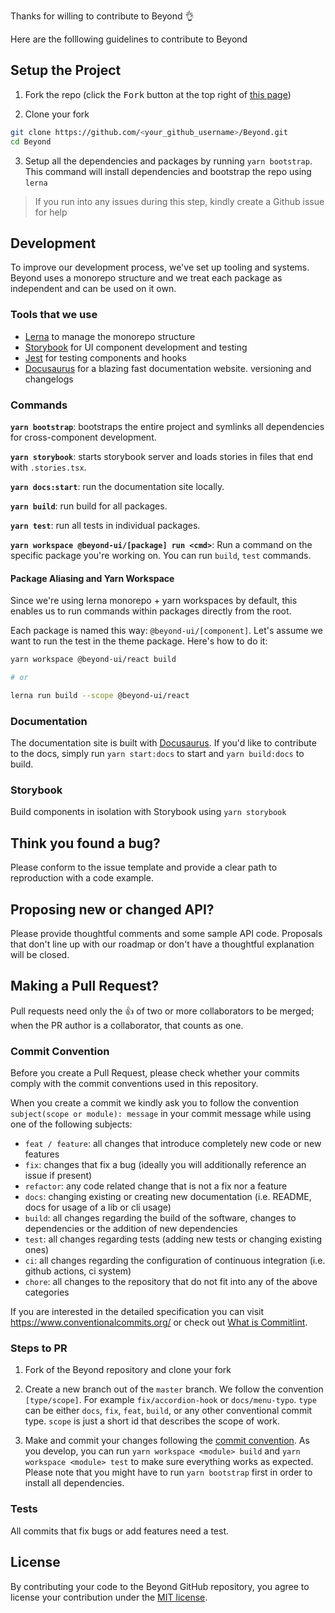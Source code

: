 Thanks for willing to contribute to Beyond 👌

Here are the folllowing guidelines to contribute to Beyond

## Setup the Project

1. Fork the repo (click the <kbd>Fork</kbd> button at the top right of
   [this page](https://github.com/renli-tech/Beyond))

2. Clone your fork

```sh
git clone https://github.com/<your_github_username>/Beyond.git
cd Beyond
```

3. Setup all the dependencies and packages by running `yarn bootstrap`. This
   command will install dependencies and bootstrap the repo using `lerna`

> If you run into any issues during this step, kindly create a Github issue for help

## Development

To improve our development process, we've set up tooling and systems. Beyond
uses a monorepo structure and we treat each package as independent and can be used on it own.

### Tools that we use

- [Lerna](https://lerna.js.org/) to manage the monorepo structure
- [Storybook](https://storybook.js.org/) for UI component development and
  testing
- [Jest](https://jestjs.io/) for testing components and
  hooks
- [Docusaurus](https://docusaurus.io/) for a blazing fast documentation website.
  versioning and changelogs

### Commands

**`yarn bootstrap`**: bootstraps the entire project and symlinks all
dependencies for cross-component development.

**`yarn storybook`**: starts storybook server and loads stories in files that
end with `.stories.tsx`.

**`yarn docs:start`**: run the documentation site locally.

**`yarn build`**: run build for all packages.

**`yarn test`**: run all tests in individual packages.

**`yarn workspace @beyond-ui/[package] run <cmd>`**: Run a command on the specific package you're
working on. You can run `build`, `test` commands.

#### Package Aliasing and Yarn Workspace

Since we're using lerna monorepo + yarn workspaces by default, this enables us
to run commands within packages directly from the root.

Each package is named this way: `@beyond-ui/[component]`. Let's assume we want to
run the test in the theme package. Here's how to do it:

```bash
yarn workspace @beyond-ui/react build

# or

lerna run build --scope @beyond-ui/react
```

### Documentation

The documentation site is built with [Docusaurus](https://docusaurus.io/). If you'd like to contribute to the
docs, simply run `yarn start:docs` to start and `yarn build:docs` to build.

### Storybook

Build components in isolation with Storybook using `yarn storybook`

## Think you found a bug?

Please conform to the issue template and provide a clear path to reproduction
with a code example.

## Proposing new or changed API?

Please provide thoughtful comments and some sample API code. Proposals that
don't line up with our roadmap or don't have a thoughtful explanation will be
closed.

## Making a Pull Request?

Pull requests need only the :+1: of two or more collaborators to be merged; when
the PR author is a collaborator, that counts as one.

### Commit Convention

Before you create a Pull Request, please check whether your commits comply with
the commit conventions used in this repository.

When you create a commit we kindly ask you to follow the convention
`subject(scope or module): message` in your commit message while using one of
the following subjects:

- `feat / feature`: all changes that introduce completely new code or new
  features
- `fix`: changes that fix a bug (ideally you will additionally reference an
  issue if present)
- `refactor`: any code related change that is not a fix nor a feature
- `docs`: changing existing or creating new documentation (i.e. README, docs for
  usage of a lib or cli usage)
- `build`: all changes regarding the build of the software, changes to
  dependencies or the addition of new dependencies
- `test`: all changes regarding tests (adding new tests or changing existing
  ones)
- `ci`: all changes regarding the configuration of continuous integration (i.e.
  github actions, ci system)
- `chore`: all changes to the repository that do not fit into any of the above
  categories

If you are interested in the detailed specification you can visit
https://www.conventionalcommits.org/ or check out [What is Commitlint](https://github.com/conventional-changelog/commitlint/#what-is-commitlint).

### Steps to PR

1. Fork of the Beyond repository and clone your fork

2. Create a new branch out of the `master` branch. We follow the convention
   `[type/scope]`. For example `fix/accordion-hook` or `docs/menu-typo`. `type`
   can be either `docs`, `fix`, `feat`, `build`, or any other conventional
   commit type. `scope` is just a short id that describes the scope of work.

3. Make and commit your changes following the
   [commit convention](https://github.com/renli-tech/Beyond/blob/main/CONTRIBUTING.md#commit-convention).
   As you develop, you can run `yarn workspace <module> build` and
   `yarn workspace <module> test` to make sure everything works as expected. Please
   note that you might have to run `yarn bootstrap` first in order to install all
   dependencies.

### Tests

All commits that fix bugs or add features need a test.

## License

By contributing your code to the Beyond GitHub repository, you agree to
license your contribution under the [MIT license](./LICENSE).
